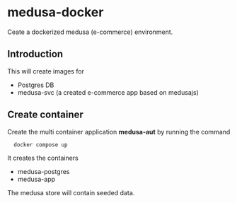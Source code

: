 # medusa-docker
Ceate a dockerized medusa (e-commerce) environment.

## Introduction

This will create images for

- Postgres DB
- medusa-svc (a created e-commerce app based on medusajs)

## Create container

Create the multi container application **medusa-aut** by running the command

      docker compose up

It creates the containers 

- medusa-postgres
- medusa-app

The medusa store will contain seeded data.
